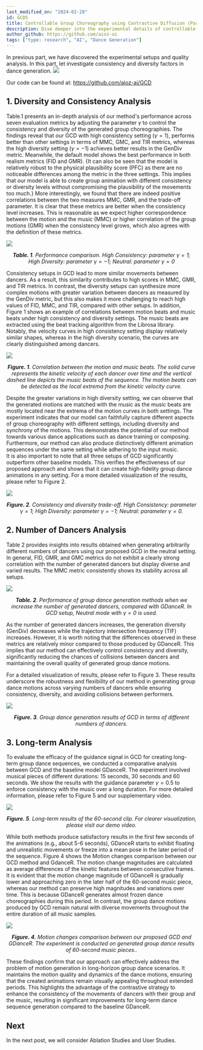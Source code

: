 ```yaml
---
last_modified_on: "2024-02-28"
id: GCD5
title: Controllable Group Choreography using Contrastive Diffusion (Part 5)
description: Dive deeper into the experimental details of controllable group choreography
author_github: https://github.com/aioz-ai
tags: ["type: research", "AI", "Dance Generation"]
---
```

In previous part, we have discovered the experimental setups and quality analysis. In this part, let investigate consistency  and diversity factors in dance generation.
![](https://img.freepik.com/free-vector/silhouettes-party-people-dancing_1048-2492.jpg)

Our code can be found at: https://github.com/aioz-ai/GCD

## 1. Diversity and Consistency Analysis
Table.1 presents an in-depth analysis of our method's performance across seven evaluation metrics by adjusting the parameter $\gamma$ to control the consistency and diversity of the generated group choreographies. 
The findings reveal that our GCD with high consistency setting ($\gamma = 1$), performs better than other settings in terms of MMC, GMC, and TIR metrics, whereas the high diversity setting ($\gamma=-1$) achieves better results in the GenDiv metric. Meanwhile, the default model shows the best performance in both realism metrics (FID and GMR).   {It can also be seen that the model is relatively robust to the physical plausibility score (PFC) as there are no noticeable differences among the metric in the three settings. This implies that our model is able to create group animation with different consistency or diversity levels without compromising the plausibility of the movements too much.} More interestingly, we found that there are indeed positive correlations between the two measures MMC, GMR, and the trade-off parameter. It is clear that these metrics are better when the consistency level increases. This is reasonable as we expect higher correspondence between the motion and the music (MMC) or higher correlation of the group motions (GMR) when the consistency level grows, which also agrees with the definition of these metrics. 

![](https://vision.aioz.io/f/55e703b5279b427aab44/?dl=1)*<center>**Table. 1**. Performance comparison. High Consistency: parameter $\gamma=1$; High Diversity: parameter $\gamma=-1$; Neutral: parameter $\gamma=0$</center>*


Consistency setups in GCD lead to more similar movements between dancers. As a result, this similarity contributes to high scores in  MMC, GMR, and TIR metrics.  In contrast, the diversity setups can synthesize more complex motions with greater variation between dancers as measured by the GenDiv metric, but this also makes it more challenging to reach high values of FID, MMC, and TIR, compared with other setups. In addition, Figure 1 shows an example of correlations between motion beats and music beats under high consistency and diversity settings. The music beats are extracted using the beat tracking algorithm from the Librosa library. Notably, the velocity curves in high consistency setting display relatively similar shapes, whereas in the high diversity scenario, the curves are clearly distinguished among dancers. 

![](https://vision.aioz.io/f/e9bdfa1d36434994b2db/?dl=1)*<center>**Figure. 1**. Correlation between the motion and music beats. The solid curve represents the kinetic velocity of each dancer over time and the vertical dashed line depicts the music beats of the sequence. The motion beats can be detected as the local extrema from the kinetic velocity curve.</center>*

Despite the greater variations in high diversity setting, we can observe that the generated motions are matched with the music as the music beats are mostly located near the extrema of the motion curves in both settings.
The experiment indicates that our model can faithfully capture different aspects of group choreography with different settings, including diversity and synchrony of the motions. This demonstrates the potential of our method towards various dance applications such as dance training or composing. Furthermore, our method can also produce distinctively different animation sequences under the same setting while adhering to the input music.  
It is also important to note that all three setups of GCD significantly outperform other baseline models. This verifies the effectiveness of our proposed approach and shows that it can create high-fidelity group dance animations in any setting.  For a more detailed visualization of the results, please refer to Figure 2.

![](https://vision.aioz.io/f/737d8b443b584d3c91d3/?dl=1)*<center>**Figure. 2**. Consistency and diversity trade-off. High Consistency: parameter $\gamma=1$; High Diversity: parameter $\gamma=-1$; Neutral: parameter $\gamma=0$.</center>*

## 2. Number of Dancers Analysis

Table 2 provides insights into results obtained when generating arbitrarily different numbers of dancers using our proposed GCD in the neutral setting. In general, FID, GMR, and GMC metrics do not exhibit a clearly strong correlation with the number of generated dancers but display diverse and varied results. The MMC metric consistently shows its stability across all setups. 


![](https://vision.aioz.io/f/329af58789f2495fa76f/?dl=1)
*<center>**Table. 2**. Performance of group dance generation methods when we increase the number of generated dancers, compared with GDanceR. In GCD setup, Neutral mode with $\gamma = 0$ is used.</center>*

As the number of generated dancers increases, the generation diversity (GenDiv) decreases while the trajectory intersection frequency (TIF) increases. However, it is worth noting that the differences observed in these metrics are relatively minor compared to those produced by GDanceR. This implies that our method can effectively control consistency and diversity, significantly reducing the chances of collisions between dancers and maintaining the overall quality of generated group dance motions.

For a detailed visualization of results, please refer to Figure 3. These results underscore the robustness and flexibility of our method in generating group dance motions across varying numbers of dancers while ensuring consistency, diversity, and avoiding collisions between performers.

![](https://vision.aioz.io/f/02ff2034894c47619be7/?dl=1)
*<center>**Figure. 3**. Group dance generation results of GCD in terms of different numbers of dancers.</center>*

## 3. Long-term Analysis

To evaluate the efficacy of the guidance signal in GCD for creating long-term group dance sequences, we conducted a comparative analysis between GCD and the baseline model GDanceR. The experiment involved musical pieces of different durations: 15 seconds, 30 seconds and 60 seconds. We show the results with the guidance parameter $\gamma = 0.5$ to enforce consistency with the music over a long duration. For more detailed information, please refer to Figure 5 and our supplementary video.

![](https://vision.aioz.io/f/b23ad1fcb425474f9d1f/?dl=1)
*<center>**Figure. 5**. Long-term results of the 60-second clip. For clearer visualization,  please visit our demo video.</center>*


While both methods produce satisfactory results in the first few seconds of the animations (e.g., about 5-6 seconds), GDanceR starts to exhibit floating and unrealistic movements or freeze into a mean pose in the later period of the sequence. Figure 4 shows the Motion changes comparison between our GCD method and GdanceR. The motion change magnitudes are calculated as average differences of the kinetic features between consecutive frames. It is evident that the motion change magnitude of GDanceR is gradually lower and approaching zero in the later half of the 60-second music piece, whereas our method can preserve high magnitudes and variations over time. This is because GDanceR generates almost frozen dance choreographies during this period. In contrast, the group dance motions produced by GCD remain natural with diverse movements throughout the entire duration of all music samples.

![](https://vision.aioz.io/f/6ca8e18de96f4870abb1/?dl=1)
*<center>**Figure. 4**. Motion changes comparison between our proposed GCD and  GDanceR. The experiment is conducted on generated group dance results of  60-second music pieces..</center>*

These findings confirm that our approach can effectively address the problem of  motion generation in long-horizon group dance scenarios. It maintains the motion quality and dynamics of the dance motions, ensuring that the created animations remain visually appealing throughout extended periods. This highlights the advantage of the contrastive strategy to enhance the consistency of the movements of dancers with their group and the music, resulting in significant improvements for long-term dance sequence generation compared to the baseline GDanceR.

## Next
In the next post, we will consider Ablation Studies and User Studies.
